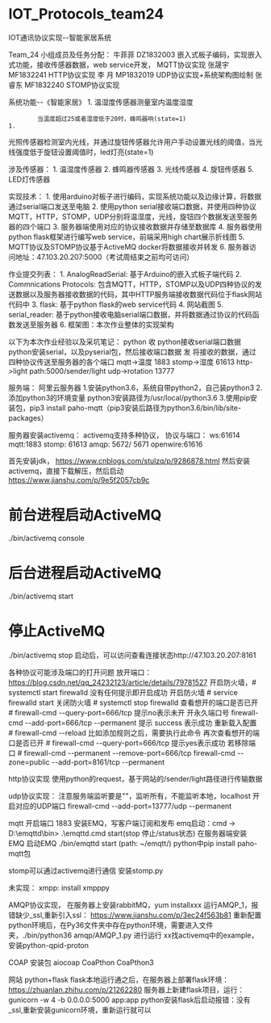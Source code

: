 # IOT_Protocols_team24
IOT通讯协议实现--智能家居系统


Team_24
小组成员及任务分配：
牛菲菲 DZ1832003  嵌入式板子编码，实现嵌入式功能，接收传感器数据，web service开发， MQTT协议实现
张晟宇 MF1832241  HTTP协议实现
李   月 MP1832019  UDP协议实现+系统架构图绘制
张睿东 MF1832240  STOMP协议实现

系统功能--《智能家居》
	1. 
温湿度传感器测量室内温度湿度


            当温度超过25或者湿度低于20时，蜂鸣器响(state=1)
	1. 
光照传感器检测室内光线，并通过旋钮传感器允许用户手动设置光线的阈值，当光线强度低于旋钮设置阈值时，led灯亮(state=1)



涉及传感器：
	1. 
温湿度传感器
	2. 
蜂鸣器传感器
	3. 
光线传感器
	4. 
旋钮传感器
	5. 
LED灯传感器



实现技术：
	1. 
使用arduino对板子进行编码，实现系统功能以及边缘计算，将数据通过serial端口发送至电脑
	2. 
使用python serial接收端口数据，并使用四种协议MQTT，HTTP，STOMP，UDP分别将温湿度，光线，旋钮四个数据发送至服务器的四个端口
	3. 
 服务器端使用对应的协议接收数据并存储至数据库
	4. 
服务器使用python flask框架进行编写web service，前端采用high chart展示折线图
	5. 
MQTT协议及STOMP协议基于ActiveMQ docker将数据接收并转发
	6. 
服务器访问地址：47.103.20.207:5000（考试周结束之前均可访问）



作业提交列表：
	1. 
AnalogReadSerial: 基于Arduino的嵌入式板子端代码
	2. 
Commnications Protocols: 包含MQTT，HTTP，STOMP以及UDP四种协议的发送数据以及服务器接收数据的代码，其中HTTP服务端接收数据代码位于flask网站代码中
	3. 
flask: 基于python flask的web service代码
	4. 
网站截图
	5. 
serial_reader: 基于python接收电脑serial端口数据，并将数据通过协议的代码函数发送至服务器
	6. 
框架图：本次作业整体的实现架构




以下为本次作业经验以及采坑笔记：
python
收
python接收serial端口数据
python安装serial，以及pyserial包，然后接收端口数据
发
将接收的数据，通过四种协议传送至服务器的各个端口
mqtt->温度 1883
stomp->湿度 61613
http->light  path:5000/sender/light
udp->rotation 13777

服务端：
阿里云服务器
1.安装python3.6，系统自带python2，自己装python3
2.添加python3的环境变量
python3安装路径为/usr/local/python3.6
3.使用pip安装包，pip3 install paho-mqtt（pip3安装后路径为python3.6/bin/lib/site-packages）

服务器安装activemq：
activemq支持多种协议，
协议与端口：
ws:61614
mqtt:1883
stomp: 61613
amqp: 5672/ 5671
openwire:61616

首先安装jdk， https://www.cnblogs.com/stulzq/p/9286878.html
然后安装activemq，直接下载解压，然后启动  https://www.jianshu.com/p/9e5f2057cb9c
# 前台进程启动ActiveMQ
./bin/activemq console
# 后台进程启动ActiveMQ
./bin/activemq start

# 停止ActiveMQ
./bin/activemq stop
启动后，可以访问查看连接状态http://47.103.20.207:8161

各种协议可能涉及端口的打开问题
放开端口： https://blog.csdn.net/qq_24232123/article/details/79781527
开启防火墙，# systemctl start firewalld 没有任何提示即开启成功 
开启防火墙 # service firewalld start 
关闭防火墙 # systemctl stop firewalld
查看想开的端口是否已开 # firewall-cmd --query-port=666/tcp    提示no表示未开
开永久端口号 firewall-cmd --add-port=666/tcp --permanent   提示    success 表示成功
重新载入配置  # firewall-cmd --reload    比如添加规则之后，需要执行此命令
再次查看想开的端口是否已开  # firewall-cmd --query-port=666/tcp  提示yes表示成功
若移除端口 # firewall-cmd --permanent --remove-port=666/tcp
firewall-cmd --zone=public --add-port=8161/tcp --permanent

http协议实现
使用python的request，基于网站的/sender/light路径进行传输数据

udp协议实现：
注意服务端监听要是""，监听所有，不能监听本地，localhost
开启对应的UDP端口
firewall-cmd --add-port=13777/udp --permanent

mqtt
开启端口 1883
安装EMQ，写客户端订阅和发布
emq启动：cmd -> D:\emqttd\bin> .\emqttd.cmd start(stop 停止/status状态)
在服务器端安装EMQ
启动EMQ
./bin/emqttd start (path: ~/emqtt/)
python中pip install paho-mqtt包

stomp可以通过activemq进行通信
安装stomp.py

未实现：
xmpp:
install xmpppy

AMQP协议实现，
在服务器上安装rabbitMQ，yum installxxx
运行AMQP_1，报错缺少_ssl,重新引入ssl： https://www.jianshu.com/p/3ec24f563b81
重新配置python环境后，在Py36文件夹中存在python环境，需要进入文件夹，./bin/python36 amqp/AMQP_1.py 进行运行
xx找activemq中的example，安装python-qpid-proton

COAP
安装包
aiocoap
CoaPthon
CoaPthon3

网站
python+flask
flask本地运行通之后，在服务器上部署flask环境： https://zhuanlan.zhihu.com/p/21262280
服务器上新建flask项目，运行：gunicorn -w 4 -b 0.0.0.0:5000 app:app
python安装flask后启动报错：没有_ssl,重新安装gunicorn环境，重新运行就可以
